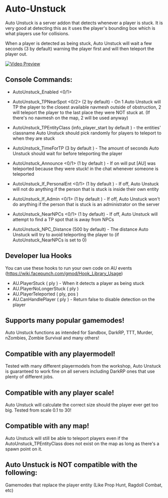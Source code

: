 # Auto-Unstuck
Auto Unstuck is a server addon that detects whenever a player is stuck. It is very good at detecting this as it uses the player's bounding box which is what players use for collisions.

When a player is detected as being stuck, Auto Unstuck will wait a few seconds (3 by default) warning the player first and will then teleport the player out.

[![Video Preview](https://i.imgur.com/qEIRlmM.png)](https://www.youtube.com/watch?v=NA_v0GNkiCE "Auto Unstuck Preview")

## Console Commands:
* AutoUnstuck_Enabled <0/1> 

* AutoUnstuck_TPNearSpot <0/2> (2 by default) - On 1 Auto Unstuck will TP the player to the closest available navmesh outside of obstruction, 2 will teleport the player to the last place they were NOT stuck at. (If there's no navmesh on the map, 2 will be used anyway)

* AutoUnstuck_TPEntityClass <entity classname> (info_player_start by default ) - the entities' classname Auto Unstuck should pick randomly for players to teleport to when they are stuck

* AutoUnstuck_TimeForTP <seconds> (3 by default ) - The amount of seconds Auto Unstuck should wait for before teleporting the player

* AutoUnstuck_Announce <0/1> (1 by default ) - If on will put [AU]<Name> was teleported because they were stuck! in the chat whenever someone is teleported

* AutoUnstuck_If_PersonalEnt <0/1> (1 by default ) - If off, Auto Unstuck will not do anything if the person that is stuck is inside their own entity

* AutoUnstuck_If_Admin <0/1> (1 by default ) - If off, Auto Unstuck won't do anything if the person that is stuck is an administrator on the server

* AutoUnstuck_NearNPCs <0/1> (1 by default)  - If off, Auto Unstuck will attempt to find a TP spot that is away from NPCs

* AutoUnstuck_NPC_Distance <number> (500 by default) - The distance Auto Unstuck will try to avoid teleporting the player to (if AutoUnstuck_NearNPCs is set to 0)
  
## Developer lua Hooks
You can use these hooks to run your own code on AU events (https://wiki.facepunch.com/gmod/Hook_Library_Usage)
* AU.PlayerStuck ( ply ) - When it detects a player as being stuck
* AU.PlayerNoLongerStuck ( ply )
* AU.PlayerTeleported ( ply, pos )
* AU.CanHandlePlayer ( ply ) - Return false to disable detection on the player
  
## Supports many popular gamemodes!
Auto Unstuck functions as intended for Sandbox, DarkRP, TTT, Murder, nZombies, Zombie Survival and many others!

## Compatible with any playermodel!
Tested with many different playermodels from the workshop, Auto Unstuck is guaranteed to work fine on all servers including DarkRP ones that use plenty of different jobs.

## Compatible with any player scale!
Auto Unstuck will calculate the correct size should the player ever get too big. Tested from scale 0.1 to 30!

## Compatible with any map!
Auto Unstuck will still be able to teleport players even if the AutoUnstuck_TPEntityClass does not exist on the map as long as there's a spawn point on it.

## Auto Unstuck is NOT compatible with the following:
Gamemodes that replace the player entity (Like Prop Hunt, Ragdoll Combat, etc)
